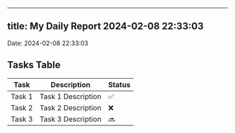 
---
title: My Daily Report 2024-02-08 22:33:03
---

Date: 2024-02-08 22:33:03

## Tasks Table

| Task | Description | Status |
|------|-------------|--------|
| Task 1 | Task 1 Description | ✅ |
| Task 2 | Task 2 Description | ❌ |
| Task 3 | Task 3 Description | 🔜 |
